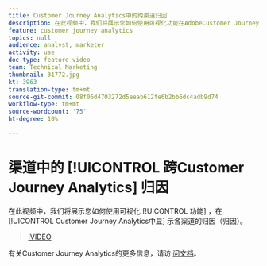 ```yaml
---
title: Customer Journey Analytics中的跨渠道归因
description: 在此视频中，我们将展示您如何使用可视化功能在AdobeCustomer Journey Analytics中显示渠道的归因（归因）。
feature: customer journey analytics
topics: null
audience: analyst, marketer
activity: use
doc-type: feature video
team: Technical Marketing
thumbnail: 31772.jpg
kt: 3963
translation-type: tm+mt
source-git-commit: 08f06d4703272d5eeab612fe6b2bb6dc4adb9d74
workflow-type: tm+mt
source-wordcount: '75'
ht-degree: 10%

---
```



# 渠道中的 [!UICONTROL 跨Customer Journey Analytics] 归因

在此视频中，我们将展示您如何使用可视化 [!UICONTROL 功能] ，在 [!UICONTROL Customer Journey Analytics中显] 示各渠道的归因（归因）。

>[!VIDEO](https://video.tv.adobe.com/v/31772/?quality=12)

有关Customer Journey Analytics的更多信息，请访 [问文档](https://docs.adobe.com/content/help/zh-Hans/analytics-platform/using/cja-landing.html)。
